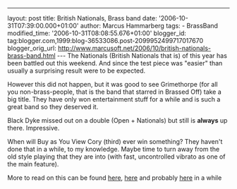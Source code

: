 ---
layout: post
title: British Nationals, Brass band date: '2006-10-31T07:39:00.000+01:00'
author: Marcus Hammarberg
tags: -
BrassBand modified_time: '2006-10-31T08:08:55.676+01:00'
blogger_id: tag:blogger.com,1999:blog-36533086.post-2099952499717017670
blogger_orig_url: http://www.marcusoft.net/2006/10/british-nationals-brass-band.html ---
The Nationals (British Nationals that is) of this year has been battled
out this weekend. And since the test piece was "easier" than usually a
surprising result were to be expected.

However this did not happen, but it was good to see Grimethorpe (for all
you non-brass-people, that is the band that starred in Brassed Off) take
a big title. They have only won entertainment stuff for a while and is
such a great band so they deserved it.

Black Dyke missed out on a double (Open + Nationals) but still is
**always** up there. Impressive.

When will Buy as You View Cory (third) ever win something? They haven't
done that in a while, to my knowledge. Maybe time to turn away from the
old style playing that they are into (with fast, uncontrolled vibrato as
one of the main feature).

More to read on this can be found
[here](http://www.4barsrest.com/news/detail.asp?id=4311),
[here](http://www.4barsrest.com/results/nationals_champ.asp) and
probably [here](http://www.grimethorpeband.com/) in a while
